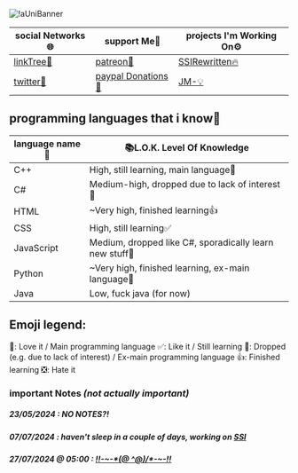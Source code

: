 ![!aUniBanner](https://github.com/user-attachments/assets/970b8cfa-e297-4195-8e99-8d217f3d5b5e)

|social Networks🌐|support Me💖|projects I'm Working On⚙️|
|-|-|-|
|[linkTree🌲](https://bit.ly/mx_info)|[patreon💚](https://bit.ly/mx_kofi)|[SSIRewritten🔥](https://github.com/MaxWasTakenYT/SpicetifySemiautomaticInstaller)
|[twitter🐤]()|[paypal Donations💟](https://bit.ly/mx_donate)|[JM-💡](https://github.com/maxwastakenyt/jmdash)|

## programming languages that i know🔭 
|language name📝|📚L.O.K. Level Of Knowledge|
|-|-|
|C++|High, still learning, main language💟|
|C#|Medium-high, dropped due to lack of interest🌠|
|HTML|~Very high, finished learning👍|
|CSS|High, still learning✅|
|JavaScript|Medium, dropped like C#, sporadically learn new stuff🌠|
|Python|~Very high, finished learning, ex-main language🌠|
|Java|Low, fuck java (for now)|

## Emoji legend:
💟: Love it / Main programming language
✅: Like it / Still learning
🌠: Dropped (e.g. due to lack of interest) / Ex-main programming language
👍: Finished learning
❎: Hate it

### important Notes _(not actually important)_
##### 23/05/2024 : NO NOTES?!
##### 07/07/2024 : haven't sleep in a couple of days, working on [SSI](https://github.com/MaxWasTakenYT/SpicetifySemiautomaticInstaller/)
##### 27/07/2024 @ 05:00 : [!!-~-*](https://bit.ly/mx_info)[\(@ ^@)/](https://bit.ly/mx_info)[*-~-!!](https://bit.ly/mx_info)
